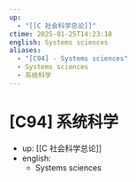 ```yaml
---
up:
  - "[[C 社会科学总论]]"
ctime: 2025-01-25T14:23:18
english: Systems sciences
aliases:
  - "[C94] - Systems sciences"
  - Systems sciences
  - 系统科学
---
```


# [C94] 系统科学

- up: [[C 社会科学总论]]
- english:
	- Systems sciences
